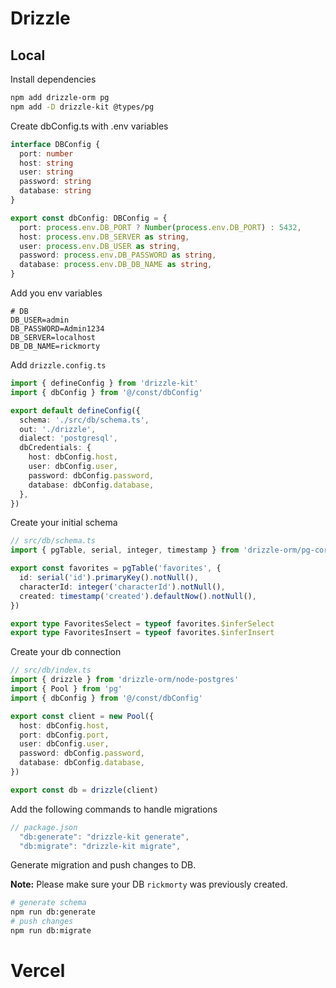 # Drizzle

## Local

Install dependencies

```bash
npm add drizzle-orm pg
npm add -D drizzle-kit @types/pg

```

Create dbConfig.ts with .env variables

```typescript
interface DBConfig {
  port: number
  host: string
  user: string
  password: string
  database: string
}

export const dbConfig: DBConfig = {
  port: process.env.DB_PORT ? Number(process.env.DB_PORT) : 5432,
  host: process.env.DB_SERVER as string,
  user: process.env.DB_USER as string,
  password: process.env.DB_PASSWORD as string,
  database: process.env.DB_DB_NAME as string,
}
```

Add you env variables

```env
# DB
DB_USER=admin
DB_PASSWORD=Admin1234
DB_SERVER=localhost
DB_DB_NAME=rickmorty

```

Add `drizzle.config.ts`

```typescript
import { defineConfig } from 'drizzle-kit'
import { dbConfig } from '@/const/dbConfig'

export default defineConfig({
  schema: './src/db/schema.ts',
  out: './drizzle',
  dialect: 'postgresql',
  dbCredentials: {
    host: dbConfig.host,
    user: dbConfig.user,
    password: dbConfig.password,
    database: dbConfig.database,
  },
})
```

Create your initial schema

```typescript
// src/db/schema.ts
import { pgTable, serial, integer, timestamp } from 'drizzle-orm/pg-core'

export const favorites = pgTable('favorites', {
  id: serial('id').primaryKey().notNull(),
  characterId: integer('characterId').notNull(),
  created: timestamp('created').defaultNow().notNull(),
})

export type FavoritesSelect = typeof favorites.$inferSelect
export type FavoritesInsert = typeof favorites.$inferInsert
```

Create your db connection

```typescript
// src/db/index.ts
import { drizzle } from 'drizzle-orm/node-postgres'
import { Pool } from 'pg'
import { dbConfig } from '@/const/dbConfig'

export const client = new Pool({
  host: dbConfig.host,
  port: dbConfig.port,
  user: dbConfig.user,
  password: dbConfig.password,
  database: dbConfig.database,
})

export const db = drizzle(client)
```

Add the following commands to handle migrations

```js
// package.json
  "db:generate": "drizzle-kit generate",
  "db:migrate": "drizzle-kit migrate",

```

Generate migration and push changes to DB.

**Note:** Please make sure your DB `rickmorty` was previously created.

```bash
# generate schema
npm run db:generate
# push changes
npm run db:migrate

```

# Vercel
